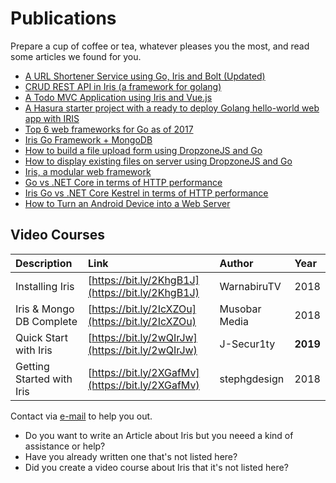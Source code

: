 # Publications

Prepare a cup of coffee or tea, whatever pleases you the most, and read some articles we found for you.

* [A URL Shortener Service using Go, Iris and Bolt (Updated)](https://bit.ly/2KeP6pE)
* [CRUD REST API in Iris (a framework for golang)](https://bit.ly/2X9EsXl)
* [A Todo MVC Application using Iris and Vue.js](https://bit.ly/2KgEarI)
* [A Hasura starter project with a ready to deploy Golang hello-world web app with IRIS](https://bit.ly/2Kfdsjf)
* [Top 6 web frameworks for Go as of 2017](https://bit.ly/2wMi9YY)
* [Iris Go Framework + MongoDB](https://bit.ly/2WDOsZF)
* [How to build a file upload form using DropzoneJS and Go](https://bit.ly/2IdigmZ)
* [How to display existing files on server using DropzoneJS and Go](https://bit.ly/2IBQ7Vv)
* [Iris, a modular web framework](https://bit.ly/2KHm6q0)
* [Go vs .NET Core in terms of HTTP performance](https://bit.ly/2Kh7ezl)
* [Iris Go vs .NET Core Kestrel in terms of HTTP performance](https://bit.ly/2WBqucu)
* [How to Turn an Android Device into a Web Server](https://bit.ly/2Icl5EM)

## Video Courses

| Description | Link | Author | Year |
| :--- | :--- | :--- | :--- |
| Installing Iris | [https://bit.ly/2KhgB1J](https://bit.ly/2KhgB1J) | WarnabiruTV | 2018 |
| Iris & Mongo DB Complete | [https://bit.ly/2IcXZOu](https://bit.ly/2IcXZOu) | Musobar Media | 2018 |
| Quick Start with Iris | [https://bit.ly/2wQIrJw](https://bit.ly/2wQIrJw) | J-Secur1ty | **2019** |
| Getting Started with Iris | [https://bit.ly/2XGafMv](https://bit.ly/2XGafMv) | stephgdesign | 2018 |

Contact via [e-mail](mailto:kataras2006@hotmail.com?subject=Iris%20Web%20Framework%20Press) to help you out.

* Do you want to write an Article about Iris but you neeed a kind of assistance or help?
* Have you already written one that's not listed here?
* Did you create a video course about Iris that it's not listed here?

